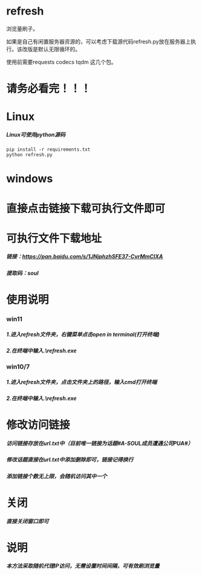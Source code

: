 # refresh
浏览量刷子。

如果是自己有闲置服务器资源的，可以考虑下载源代码refresh.py放在服务器上执行。该改版是默认无限循环的。

使用前需要requests codecs tqdm 这几个包。

# 请务必看完！！！
# Linux
##### Linux可使用python源码
```
pip install -r requirements.txt
python refresh.py
```

# windows
# 直接点击链接下载可执行文件即可

# 可执行文件下载地址 
##### 链接：https://pan.baidu.com/s/1JNjphzhSFE37-CvrMmClXA 
##### 提取码：soul

#   使用说明   
### win11
##### 1.进入refresh文件夹，右键菜单点击open in terminal(打开终端)
##### 2.在终端中输入.\refresh.exe

### win10/7
##### 1.进入refresh文件夹，点击文件夹上的路径，输入cmd打开终端
##### 2.在终端中输入.\refresh.exe


# 修改访问链接 
##### 访问链接存放在url.txt中（目前唯一链接为话题#A-SOUL成员遭遇公司PUA#）
##### 修改话题直接在url.txt中添加删除即可，链接记得换行
##### 添加链接个数无上限，会随机访问其中一个


#    关闭     
##### 直接关闭窗口即可


#    说明     
##### 本方法采取随机代理IP访问，无需设置时间间隔，可有效刷浏览量

